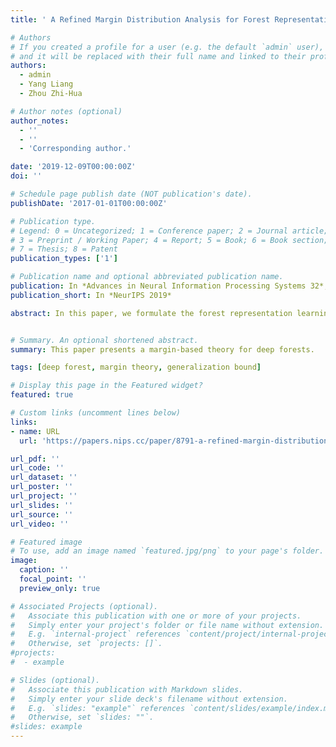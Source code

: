 ```yaml
---
title: ' A Refined Margin Distribution Analysis for Forest Representation Learning'

# Authors
# If you created a profile for a user (e.g. the default `admin` user), write the username (folder name) here
# and it will be replaced with their full name and linked to their profile.
authors:
  - admin
  - Yang Liang
  - Zhou Zhi-Hua

# Author notes (optional)
author_notes:
  - ''
  - ''
  - 'Corresponding author.'

date: '2019-12-09T00:00:00Z'
doi: ''

# Schedule page publish date (NOT publication's date).
publishDate: '2017-01-01T00:00:00Z'

# Publication type.
# Legend: 0 = Uncategorized; 1 = Conference paper; 2 = Journal article;
# 3 = Preprint / Working Paper; 4 = Report; 5 = Book; 6 = Book section;
# 7 = Thesis; 8 = Patent
publication_types: ['1']

# Publication name and optional abbreviated publication name.
publication: In *Advances in Neural Information Processing Systems 32*, pp. 5531-5541, Vancouver, CA, 2019.
publication_short: In *NeurIPS 2019*

abstract: In this paper, we formulate the forest representation learning approach named casForest as an additive model, and show that the generalization error can be bounded by O(ln m/m), when the margin ratio related to the margin standard deviation against the margin mean is sufficiently small. This inspires us to optimize the ratio. To this end, we design a margin distribution reweighting approach for the deep forest model to attain a small margin ratio. Experiments confirm the relation between the margin distribution and generalization performance. We remark that this study offers a novel understanding of casForest from the perspective of the margin theory and further guides the layer-by-layer forest representation learning.


# Summary. An optional shortened abstract.
summary: This paper presents a margin-based theory for deep forests.

tags: [deep forest, margin theory, generalization bound]

# Display this page in the Featured widget?
featured: true

# Custom links (uncomment lines below)
links:
- name: URL
  url: 'https://papers.nips.cc/paper/8791-a-refined-margin-distribution-analysis-for-forest-representation-learning'

url_pdf: ''
url_code: ''
url_dataset: ''
url_poster: ''
url_project: ''
url_slides: ''
url_source: ''
url_video: ''

# Featured image
# To use, add an image named `featured.jpg/png` to your page's folder.
image:
  caption: ''
  focal_point: ''
  preview_only: true

# Associated Projects (optional).
#   Associate this publication with one or more of your projects.
#   Simply enter your project's folder or file name without extension.
#   E.g. `internal-project` references `content/project/internal-project/index.md`.
#   Otherwise, set `projects: []`.
#projects:
#  - example

# Slides (optional).
#   Associate this publication with Markdown slides.
#   Simply enter your slide deck's filename without extension.
#   E.g. `slides: "example"` references `content/slides/example/index.md`.
#   Otherwise, set `slides: ""`.
#slides: example
---
```

